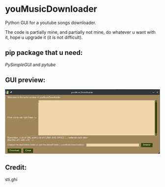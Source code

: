 # youMusicDownloader
Python GUI for a youtube songs downloader. 

The code is partially mine, and partially not mine, do whatever u want with it, hope u upgrade it (it is not difficult).

## pip package that u need:
*PySimpleGUI* and *pytube*

## GUI preview:
![GUI preview](./media/windowView.png)

## Credit:
sti.ghi